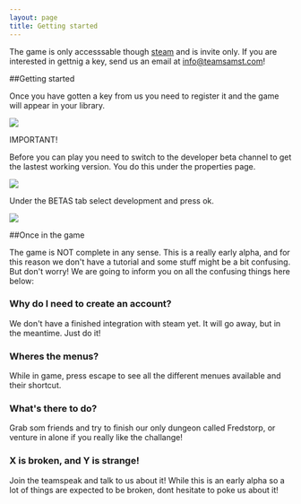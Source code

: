 ```yaml
---
layout: page
title: Getting started
---
```


The game is only accesssable though [steam](https://store.steampowered.com/) and is invite only. If you are interested in gettnig a key, send us an email at [info@teamsamst.com](mailto://info@teamsamst.com)!

##Getting started

Once you have gotten a key from us you need to register it and the game will appear in your library. 

<a href="/images/getting-started/steam1.png" class="image-link"><img class="full" src="/images/getting-started/steam1.png" /></a>

IMPORTANT!

Before you can play you need to switch to the developer beta channel to get the lastest working version. You do this under the properties page.

<a href="/images/getting-started/steam2.png" class="image-link"><img class="full" src="/images/getting-started/steam2.png" /></a>

Under the BETAS tab select development and press ok.

<a href="/images/getting-started/steam3.png" class="image-link"><img class="full" src="/images/getting-started/steam3.png" /></a>



##Once in the game

The game is NOT complete in any sense. This is a really early alpha, and for this reason we don't have a tutorial and some stuff might be a bit confusing. But don't worry! We are going to inform you on all the confusing things here below:

### Why do I need to create an account?
We don't have a finished integration with steam yet. It will go away, but in the meantime. Just do it!

### Wheres the menus?
While in game, press escape to see all the different menues available and their shortcut.

### What's there to do?
Grab som friends and try to finish our only dungeon called Fredstorp, or venture in alone if you really like the challange! 

### X is broken, and Y is strange!
Join the teamspeak and talk to us about it! While this is an early alpha so a lot of things are expected to be broken, dont hesitate to poke us about it!

